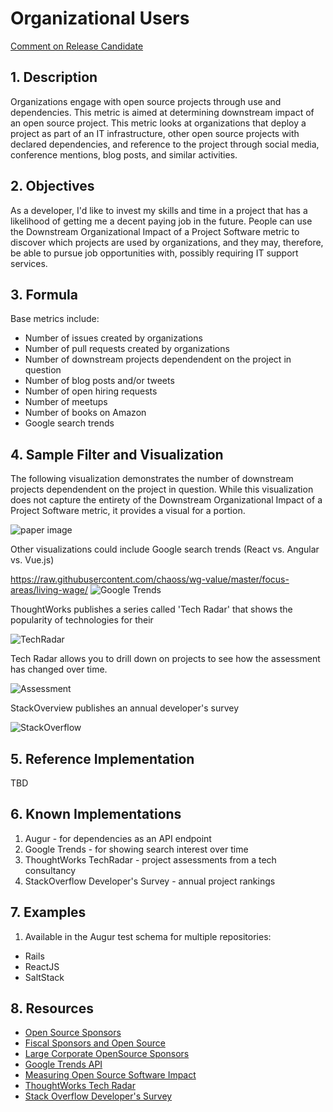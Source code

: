 # Organizational Users

[Comment on Release Candidate](https://github.com/chaoss/wg-value/issues/27)

## 1. Description
Organizations engage with open source projects through use and dependencies.
This metric is aimed at determining downstream impact of an open source
project. This metric looks at organizations that deploy a project as part of an
IT infrastructure, other open source projects with declared dependencies, and
reference to the project through social media, conference mentions, blog posts,
and similar activities. 

## 2. Objectives
As a developer, I'd like to invest my skills and time in a project that has a
likelihood of getting me a decent paying job in the future. People can use the
Downstream Organizational Impact of a Project Software metric to discover which
projects are used by organizations, and they may, therefore, be able to pursue
job opportunities with, possibly requiring IT support services.

## 3. Formula

Base metrics include:
- Number of issues created by organizations
- Number of pull requests created by organizations
- Number of downstream projects dependendent on the project in question 
- Number of blog posts and/or tweets
- Number of open hiring requests
- Number of meetups
- Number of books on Amazon
- Google search trends

## 4. Sample Filter and Visualization

The following visualization demonstrates the number of downstream projects
dependendent on the project in question. While this visualization does not
capture the entirety of the Downstream Organizational Impact of a Project
Software metric, it provides a visual for a portion. 

![paper image](https://raw.githubusercontent.com/chaoss/wg-value/master/focus-areas/living-wage/_paper.png)

Other visualizations could include Google search trends (React vs. Angular vs. Vue.js)

https://raw.githubusercontent.com/chaoss/wg-value/master/focus-areas/living-wage/
![Google Trends](https://raw.githubusercontent.com/chaoss/wg-value/master/focus-areas/living-wage/_google_trends.png)

ThoughtWorks publishes a series called 'Tech Radar' that shows the popularity of technologies for their 

![TechRadar](https://raw.githubusercontent.com/chaoss/wg-value/master/focus-areas/living-wage/_tech_radar.png)

Tech Radar allows you to drill down on projects to see how the assessment has changed over time.

![Assessment](https://raw.githubusercontent.com/chaoss/wg-value/master/focus-areas/living-wage/_tech_react.png)

StackOverview publishes an annual developer's survey

![StackOverflow](https://raw.githubusercontent.com/chaoss/wg-value/master/focus-areas/living-wage/_stack_overflow.png)

## 5. Reference Implementation

TBD

## 6. Known Implementations

1. Augur - for dependencies as an API endpoint
2. Google Trends - for showing search interest over time
3. ThoughtWorks TechRadar - project assessments from a tech consultancy
4. StackOverflow Developer's Survey - annual project rankings

## 7. Examples

1. Available in the Augur test schema for multiple repositories:

- Rails
- ReactJS
- SaltStack

## 8. Resources

- [Open Source Sponsors][l1]
- [Fiscal Sponsors and Open Source][l2]
- [Large Corporate OpenSource Sponsors][l3]
- [Google Trends API][l4]
- [Measuring Open Source Software Impact][l5]
- [ThoughtWorks Tech Radar][l6]
- [Stack Overflow Developer's Survey][l7]

[l1]: https://opensource.org/sponsors

[l2]: https://opensource.com/article/19/1/fiscal-sponsors-open-source

[l3]: https://www.networkworld.com/article/2867020/big-names-like-google-dominate-open-source-funding.html

[l4]: https://www.npmjs.com/package/google-trends-api

[l5]: https://aisel.aisnet.org/cgi/viewcontent.cgi?article=1496&context=amcis2018

[l6]: https://www.thoughtworks.com/radar

[l7]: https://insights.stackoverflow.com/survey/2019#technology
